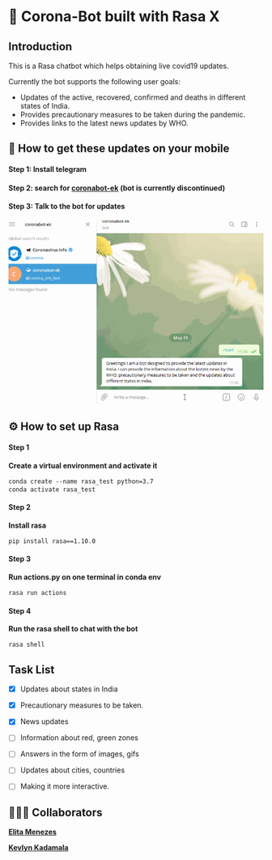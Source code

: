 # 🤖 Corona-Bot built with Rasa X

## Introduction
This is a Rasa chatbot which helps obtaining live covid19 updates.

Currently the bot supports the following user goals:

* Updates of the active, recovered, confirmed and deaths in different states of India.
* Provides precautionary measures to be taken during the pandemic.
* Provides links to the latest news updates by WHO.


## 📱 How to get these updates on your mobile
#### Step 1: Install telegram
#### Step 2: search for [coronabot-ek](https://t.me/corona_em_bot)  (bot is currently discontinued)
#### Step 3: Talk to the bot for updates


![CoronaBot Working gif](gif/corona_bot.gif)


## ⚙️ How to set up Rasa

#### Step 1
**Create a virtual environment and activate it**
```
conda create --name rasa_test python=3.7
conda activate rasa_test
```

#### Step 2
**Install rasa**
```
pip install rasa==1.10.0
```

#### Step 3
**Run actions.py on one terminal in conda env**
```
rasa run actions
```

#### Step 4
**Run the rasa shell to chat with the bot**
```
rasa shell
```

## Task List
- [x] Updates about states in India
- [x] Precautionary measures to be taken.
- [x] News updates
- [ ] Information about red, green zones
- [ ] Answers in the form of images, gifs
- [ ] Updates about cities, countries
- [ ] Making it more interactive.


## 👨🏼‍💻 Collaborators
**[Elita Menezes](https://github.com/ELITA04)**

**[Kevlyn Kadamala](https://github.com/kad99kev)**

